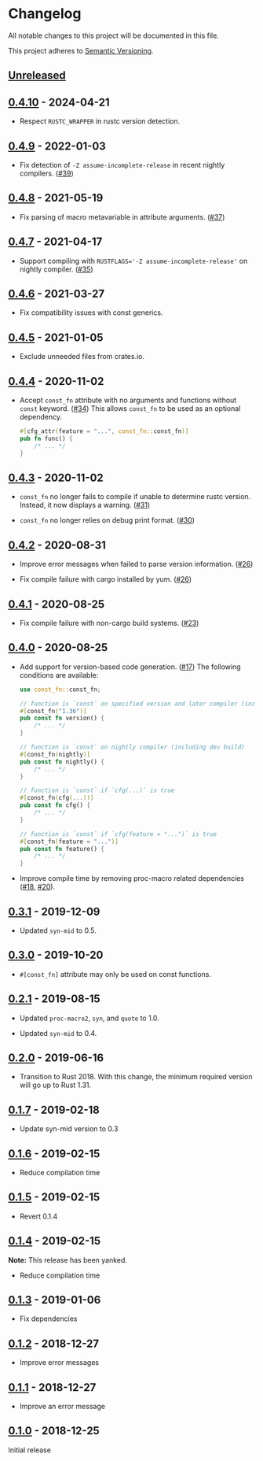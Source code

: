 # Changelog

All notable changes to this project will be documented in this file.

This project adheres to [Semantic Versioning](https://semver.org).

<!--
Note: In this file, do not use the hard wrap in the middle of a sentence for compatibility with GitHub comment style markdown rendering.
-->

## [Unreleased]

## [0.4.10] - 2024-04-21

- Respect `RUSTC_WRAPPER` in rustc version detection.

## [0.4.9] - 2022-01-03

- Fix detection of `-Z assume-incomplete-release` in recent nightly compilers. ([#39](https://github.com/taiki-e/const_fn/pull/39))

## [0.4.8] - 2021-05-19

- Fix parsing of macro metavariable in attribute arguments. ([#37](https://github.com/taiki-e/const_fn/pull/37))

## [0.4.7] - 2021-04-17

- Support compiling with `RUSTFLAGS='-Z assume-incomplete-release'` on nightly compiler. ([#35](https://github.com/taiki-e/const_fn/pull/35))

## [0.4.6] - 2021-03-27

- Fix compatibility issues with const generics.

## [0.4.5] - 2021-01-05

- Exclude unneeded files from crates.io.

## [0.4.4] - 2020-11-02

- Accept `const_fn` attribute with no arguments and functions without `const` keyword. ([#34](https://github.com/taiki-e/const_fn/pull/34))
  This allows `const_fn` to be used as an optional dependency.

  ```rust
  #[cfg_attr(feature = "...", const_fn::const_fn)]
  pub fn func() {
      /* ... */
  }
  ```

## [0.4.3] - 2020-11-02

- `const_fn` no longer fails to compile if unable to determine rustc version. Instead, it now displays a warning. ([#31](https://github.com/taiki-e/const_fn/pull/31))

- `const_fn` no longer relies on debug print format. ([#30](https://github.com/taiki-e/const_fn/pull/30))

## [0.4.2] - 2020-08-31

- Improve error messages when failed to parse version information. ([#26](https://github.com/taiki-e/const_fn/pull/26))

- Fix compile failure with cargo installed by yum. ([#26](https://github.com/taiki-e/const_fn/pull/26))

## [0.4.1] - 2020-08-25

- Fix compile failure with non-cargo build systems. ([#23](https://github.com/taiki-e/const_fn/pull/23))

## [0.4.0] - 2020-08-25

- Add support for version-based code generation. ([#17](https://github.com/taiki-e/const_fn/pull/17))
  The following conditions are available:

  ```rust
  use const_fn::const_fn;

  // function is `const` on specified version and later compiler (including beta and nightly)
  #[const_fn("1.36")]
  pub const fn version() {
      /* ... */
  }

  // function is `const` on nightly compiler (including dev build)
  #[const_fn(nightly)]
  pub const fn nightly() {
      /* ... */
  }

  // function is `const` if `cfg(...)` is true
  #[const_fn(cfg(...))]
  pub const fn cfg() {
      /* ... */
  }

  // function is `const` if `cfg(feature = "...")` is true
  #[const_fn(feature = "...")]
  pub const fn feature() {
      /* ... */
  }
  ```

- Improve compile time by removing proc-macro related dependencies ([#18](https://github.com/taiki-e/const_fn/pull/18), [#20](https://github.com/taiki-e/const_fn/pull/20)).

## [0.3.1] - 2019-12-09

- Updated `syn-mid` to 0.5.

## [0.3.0] - 2019-10-20

- `#[const_fn]` attribute may only be used on const functions.

## [0.2.1] - 2019-08-15

- Updated `proc-macro2`, `syn`, and `quote` to 1.0.

- Updated `syn-mid` to 0.4.

## [0.2.0] - 2019-06-16

- Transition to Rust 2018. With this change, the minimum required version will go up to Rust 1.31.

## [0.1.7] - 2019-02-18

- Update syn-mid version to 0.3

## [0.1.6] - 2019-02-15

- Reduce compilation time

## [0.1.5] - 2019-02-15

- Revert 0.1.4

## [0.1.4] - 2019-02-15

**Note:** This release has been yanked.

- Reduce compilation time

## [0.1.3] - 2019-01-06

- Fix dependencies

## [0.1.2] - 2018-12-27

- Improve error messages

## [0.1.1] - 2018-12-27

- Improve an error message

## [0.1.0] - 2018-12-25

Initial release

[Unreleased]: https://github.com/taiki-e/const_fn/compare/v0.4.10...HEAD
[0.4.10]: https://github.com/taiki-e/const_fn/compare/v0.4.9...v0.4.10
[0.4.9]: https://github.com/taiki-e/const_fn/compare/v0.4.8...v0.4.9
[0.4.8]: https://github.com/taiki-e/const_fn/compare/v0.4.7...v0.4.8
[0.4.7]: https://github.com/taiki-e/const_fn/compare/v0.4.6...v0.4.7
[0.4.6]: https://github.com/taiki-e/const_fn/compare/v0.4.5...v0.4.6
[0.4.5]: https://github.com/taiki-e/const_fn/compare/v0.4.4...v0.4.5
[0.4.4]: https://github.com/taiki-e/const_fn/compare/v0.4.3...v0.4.4
[0.4.3]: https://github.com/taiki-e/const_fn/compare/v0.4.2...v0.4.3
[0.4.2]: https://github.com/taiki-e/const_fn/compare/v0.4.1...v0.4.2
[0.4.1]: https://github.com/taiki-e/const_fn/compare/v0.4.0...v0.4.1
[0.4.0]: https://github.com/taiki-e/const_fn/compare/v0.3.1...v0.4.0
[0.3.1]: https://github.com/taiki-e/const_fn/compare/v0.3.0...v0.3.1
[0.3.0]: https://github.com/taiki-e/const_fn/compare/v0.2.1...v0.3.0
[0.2.1]: https://github.com/taiki-e/const_fn/compare/v0.2.0...v0.2.1
[0.2.0]: https://github.com/taiki-e/const_fn/compare/v0.1.7...v0.2.0
[0.1.7]: https://github.com/taiki-e/const_fn/compare/v0.1.6...v0.1.7
[0.1.6]: https://github.com/taiki-e/const_fn/compare/v0.1.5...v0.1.6
[0.1.5]: https://github.com/taiki-e/const_fn/compare/v0.1.4...v0.1.5
[0.1.4]: https://github.com/taiki-e/const_fn/compare/v0.1.3...v0.1.4
[0.1.3]: https://github.com/taiki-e/const_fn/compare/v0.1.2...v0.1.3
[0.1.2]: https://github.com/taiki-e/const_fn/compare/v0.1.1...v0.1.2
[0.1.1]: https://github.com/taiki-e/const_fn/compare/v0.1.0...v0.1.1
[0.1.0]: https://github.com/taiki-e/const_fn/releases/tag/v0.1.0

